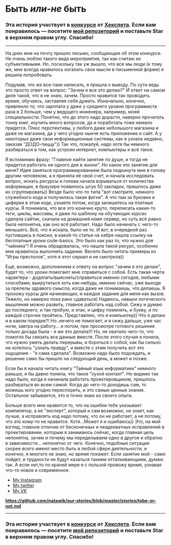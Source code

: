 # Быть ***или-не*** быть

### Эта история участвует в [конкурсе](http://mystory.hexlet.io/) от [Хекслета](https://ru.hexlet.io/). Если вам понравилось — посетите [мой репозиторий](https://github.com/natawik/our-stories) и поставьте Star в верхнем правом углу. Спасибо!

---
На днях мне на почту пришло письмо, сообщающее об этом конкурсе. Не очень люблю такого вида мероприятия, так как считаю их субъективными. Но, поскольку так уж вышло, что все мы люди (к тому же, мне всегда нравилось изгалать свои мысли в письменной форме) я решила попробовать.

Подумав, что же все-таки написать, я пришла к выводу. По сути ведь это просто ответ на вопрос: "Зачем я все это делаю?" И ответ на самом деле такой, что я не знаю, зачем. Просто нравится так проводить время, обучаясь, заставляя себя думать. Изначально, конечно, привлекло то, что зарплата у даже у среднего уровня программиста раза в 2 больше, чем у ведущего инженера, например, моей специальности. Понятно, что до этого надо дорасти, наверно прочитать тонну книг, изучить много вопросов, да и поработать тоже немало придется. Плюс перспективы, у любого даже небольшого магазина и даже не магазина, да у чего угодно нынче есть приложение и сайт. А у некоторых даже свои информационные системы, как я узнала недавно, заказав "ДОДО-пиццу")) Так что, пожалуй, надо хотя бы немного разбираться в том, как устроен интернет, компьютеры и всё такое.

Я вспоминаю фразу: "Главное найти занятие по душе, и тогда не придется работать ни одного дня в жизни". Но какое это занятие для меня? Идея заняться программированием была подкинута мне в голову другим человеком, а я приняла её свой счет, и начала исследовать вопрос, искать ресурсы и голова начала взрываться от количества информации, в браузере появилось штук 50 закладок, пришлось даже их сгруппировать)) Везде было что-то типа "вот смотрите, немного служебного кода и получилась такая фигня". А что там за буковки и циферки в этом коде, узнаете потом, когда запишитесь на платные курсы. Я понимала, что все это конечно круто, переписать какие-то теги, циклы, массивы, я даже по шаблону на обучающих курсах сделала сайтик, скачала на домашний комп сервер, но суть всё равно была непонятна, как оно всё работает. Надо было начинать с чего-то меньшего. Всё, что я искала, было не то. И вот, в очередной раз пустившись в поиски, в какой-то статье на хабре нашла ссылку на бесплатные уроки code-basics. Это было как раз то, что нужно для "чайника"! Я очень обрадовалась, что нашла такой ресурс, особенно мне нравилось выполнять задания. Весело было читать примеры из "Игры престолов", хотя я этот сериал и не смотрела))

Ещё, возможно, дополнением к ответу на вопрос "зачем я это делаю", будет то, что уроки помогают мне справиться с собой. Есть такая
черта характера - доделать/выяснить/справиться именно сегодня, любыми способами, выкрутиться хоть как-нибудь, именно сейчас, уже выходя
за прелелы здравого смысла, когда даже не понимаешь, что делаешь. Я прохожу курсы для начинающих, и каждое задание для меня как
вызов. Тяжело, но наверно пока рано сдаваться) Надеюсь, навыки логического мышления можно развить,
главное работать над собой. Сижу и думаю до последнего, и так пробую, и этак, и цифру поменять, и букву, и по каждой строчке пройтись.
Представляю, что я компьютер)) Что я делаю и в каком порядке?! Но..ничего не помогает, и я сижу дальше, уже час ночи, завтра на работу... и потом, при просмотре готового решения только досада была - я же это делала!!! Но, не хватило чего-то, что помогло бы связать все данные вместе. После этого случая я поняла, что нужно уметь делать перерывы, и бороться с собой, как бы сильно ни хотелось "узнать правду", и вместе с этим получить вот это ощущение - "я сама сделала". Возможно надо было подождать, и решение само бы пришло на следующий день, а может и позже. 

Если бы я начала читать книгу "Тайный язык информатики" немного раньше, я бы давно поняла, что такое "сухой контакт". Но видимо так надо было, когда я начинала работать проектировщиком, пришлось разбираться во всем самой. Когда до чего-то доходишь сам, то можешь кого угодно переспорить, и это самые ценные знания. Остальное забывается, это я точно знаю из своего опыта.

Больше всего мне нравится то, что на ошибки тебе указывает компилятор, а не "эксперт", который и сам возможно, не знает, как лучше, а
исправлять код надо потому, что он не работает, а не потому, что это кому-то не нравится. Хотя...Может я и ошибаюсь)) Это, на мой взгляд, главное отличие от бесконечных и неадекватных исправлений в проектировании, которым я занимаюсь сейчас, когда главная цель непонятна, зачем и почему мы переделываем одно в другое и обратно в зависимости... непонятно от чего. Конечно, подобные ситуации скорее всего имеют место быть в любой сфере деятельности, и конечно, я многого не знаю, но время покажет. Если занятие моё - само пойдет, и трудности не будут казаться такими отталкивающими, думаю так. А если нет,то по краней мере я с пользой провожу время, узнавая что-то новое и современное.


- [My Instagram](https://www.instagram.com/natawik/)
- [My twitter](https://twitter.com/natawik)
- [My VK](https://vk.com/natalya_babich)
 
**https://github.com/natawik/our-stories/blob/master/stories/tobe-or-not.md**

---

### Эта история участвует в [конкурсе](http://mystory.hexlet.io/) от [Хекслета](https://ru.hexlet.io/). Если вам понравилось — посетите [мой репозиторий](https://github.com/natawik/our-stories) и поставьте Star в верхнем правом углу. Спасибо!

